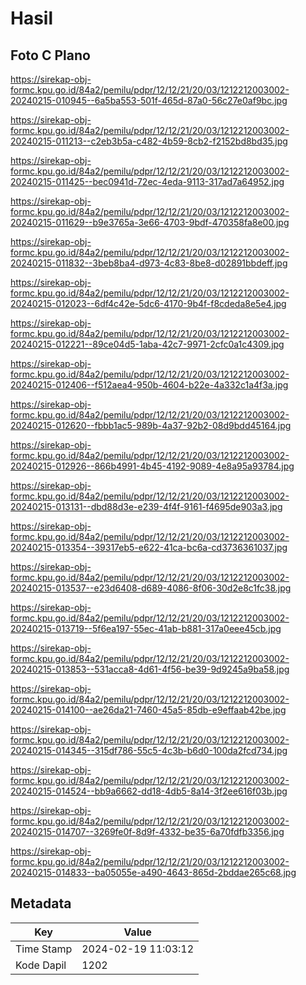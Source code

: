 # Hasil

## Foto C Plano

https://sirekap-obj-formc.kpu.go.id/84a2/pemilu/pdpr/12/12/21/20/03/1212212003002-20240215-010945--6a5ba553-501f-465d-87a0-56c27e0af9bc.jpg

https://sirekap-obj-formc.kpu.go.id/84a2/pemilu/pdpr/12/12/21/20/03/1212212003002-20240215-011213--c2eb3b5a-c482-4b59-8cb2-f2152bd8bd35.jpg

https://sirekap-obj-formc.kpu.go.id/84a2/pemilu/pdpr/12/12/21/20/03/1212212003002-20240215-011425--bec0941d-72ec-4eda-9113-317ad7a64952.jpg

https://sirekap-obj-formc.kpu.go.id/84a2/pemilu/pdpr/12/12/21/20/03/1212212003002-20240215-011629--b9e3765a-3e66-4703-9bdf-470358fa8e00.jpg

https://sirekap-obj-formc.kpu.go.id/84a2/pemilu/pdpr/12/12/21/20/03/1212212003002-20240215-011832--3beb8ba4-d973-4c83-8be8-d02891bbdeff.jpg

https://sirekap-obj-formc.kpu.go.id/84a2/pemilu/pdpr/12/12/21/20/03/1212212003002-20240215-012023--6df4c42e-5dc6-4170-9b4f-f8cdeda8e5e4.jpg

https://sirekap-obj-formc.kpu.go.id/84a2/pemilu/pdpr/12/12/21/20/03/1212212003002-20240215-012221--89ce04d5-1aba-42c7-9971-2cfc0a1c4309.jpg

https://sirekap-obj-formc.kpu.go.id/84a2/pemilu/pdpr/12/12/21/20/03/1212212003002-20240215-012406--f512aea4-950b-4604-b22e-4a332c1a4f3a.jpg

https://sirekap-obj-formc.kpu.go.id/84a2/pemilu/pdpr/12/12/21/20/03/1212212003002-20240215-012620--fbbb1ac5-989b-4a37-92b2-08d9bdd45164.jpg

https://sirekap-obj-formc.kpu.go.id/84a2/pemilu/pdpr/12/12/21/20/03/1212212003002-20240215-012926--866b4991-4b45-4192-9089-4e8a95a93784.jpg

https://sirekap-obj-formc.kpu.go.id/84a2/pemilu/pdpr/12/12/21/20/03/1212212003002-20240215-013131--dbd88d3e-e239-4f4f-9161-f4695de903a3.jpg

https://sirekap-obj-formc.kpu.go.id/84a2/pemilu/pdpr/12/12/21/20/03/1212212003002-20240215-013354--39317eb5-e622-41ca-bc6a-cd3736361037.jpg

https://sirekap-obj-formc.kpu.go.id/84a2/pemilu/pdpr/12/12/21/20/03/1212212003002-20240215-013537--e23d6408-d689-4086-8f06-30d2e8c1fc38.jpg

https://sirekap-obj-formc.kpu.go.id/84a2/pemilu/pdpr/12/12/21/20/03/1212212003002-20240215-013719--5f6ea197-55ec-41ab-b881-317a0eee45cb.jpg

https://sirekap-obj-formc.kpu.go.id/84a2/pemilu/pdpr/12/12/21/20/03/1212212003002-20240215-013853--531acca8-4d61-4f56-be39-9d9245a9ba58.jpg

https://sirekap-obj-formc.kpu.go.id/84a2/pemilu/pdpr/12/12/21/20/03/1212212003002-20240215-014100--ae26da21-7460-45a5-85db-e9effaab42be.jpg

https://sirekap-obj-formc.kpu.go.id/84a2/pemilu/pdpr/12/12/21/20/03/1212212003002-20240215-014345--315df786-55c5-4c3b-b6d0-100da2fcd734.jpg

https://sirekap-obj-formc.kpu.go.id/84a2/pemilu/pdpr/12/12/21/20/03/1212212003002-20240215-014524--bb9a6662-dd18-4db5-8a14-3f2ee616f03b.jpg

https://sirekap-obj-formc.kpu.go.id/84a2/pemilu/pdpr/12/12/21/20/03/1212212003002-20240215-014707--3269fe0f-8d9f-4332-be35-6a70fdfb3356.jpg

https://sirekap-obj-formc.kpu.go.id/84a2/pemilu/pdpr/12/12/21/20/03/1212212003002-20240215-014833--ba05055e-a490-4643-865d-2bddae265c68.jpg


## Metadata

| Key        | Value               |
| ---------- | ------------------- |
| Time Stamp | 2024-02-19 11:03:12 |
| Kode Dapil | 1202                |



